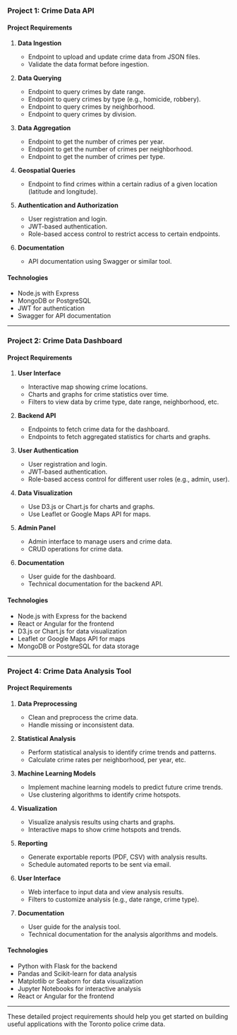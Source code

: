 ### Project 1: Crime Data API

#### Project Requirements

1. **Data Ingestion**
   - Endpoint to upload and update crime data from JSON files.
   - Validate the data format before ingestion.

2. **Data Querying**
   - Endpoint to query crimes by date range.
   - Endpoint to query crimes by type (e.g., homicide, robbery).
   - Endpoint to query crimes by neighborhood.
   - Endpoint to query crimes by division.

3. **Data Aggregation**
   - Endpoint to get the number of crimes per year.
   - Endpoint to get the number of crimes per neighborhood.
   - Endpoint to get the number of crimes per type.

4. **Geospatial Queries**
   - Endpoint to find crimes within a certain radius of a given location (latitude and longitude).

5. **Authentication and Authorization**
   - User registration and login.
   - JWT-based authentication.
   - Role-based access control to restrict access to certain endpoints.

6. **Documentation**
   - API documentation using Swagger or similar tool.

#### Technologies
- Node.js with Express
- MongoDB or PostgreSQL
- JWT for authentication
- Swagger for API documentation

---

### Project 2: Crime Data Dashboard

#### Project Requirements

1. **User Interface**
   - Interactive map showing crime locations.
   - Charts and graphs for crime statistics over time.
   - Filters to view data by crime type, date range, neighborhood, etc.

2. **Backend API**
   - Endpoints to fetch crime data for the dashboard.
   - Endpoints to fetch aggregated statistics for charts and graphs.

3. **User Authentication**
   - User registration and login.
   - JWT-based authentication.
   - Role-based access control for different user roles (e.g., admin, user).

4. **Data Visualization**
   - Use D3.js or Chart.js for charts and graphs.
   - Use Leaflet or Google Maps API for maps.

5. **Admin Panel**
   - Admin interface to manage users and crime data.
   - CRUD operations for crime data.

6. **Documentation**
   - User guide for the dashboard.
   - Technical documentation for the backend API.

#### Technologies
- Node.js with Express for the backend
- React or Angular for the frontend
- D3.js or Chart.js for data visualization
- Leaflet or Google Maps API for maps
- MongoDB or PostgreSQL for data storage

---

### Project 4: Crime Data Analysis Tool

#### Project Requirements

1. **Data Preprocessing**
   - Clean and preprocess the crime data.
   - Handle missing or inconsistent data.

2. **Statistical Analysis**
   - Perform statistical analysis to identify crime trends and patterns.
   - Calculate crime rates per neighborhood, per year, etc.

3. **Machine Learning Models**
   - Implement machine learning models to predict future crime trends.
   - Use clustering algorithms to identify crime hotspots.

4. **Visualization**
   - Visualize analysis results using charts and graphs.
   - Interactive maps to show crime hotspots and trends.

5. **Reporting**
   - Generate exportable reports (PDF, CSV) with analysis results.
   - Schedule automated reports to be sent via email.

6. **User Interface**
   - Web interface to input data and view analysis results.
   - Filters to customize analysis (e.g., date range, crime type).

7. **Documentation**
   - User guide for the analysis tool.
   - Technical documentation for the analysis algorithms and models.

#### Technologies
- Python with Flask for the backend
- Pandas and Scikit-learn for data analysis
- Matplotlib or Seaborn for data visualization
- Jupyter Notebooks for interactive analysis
- React or Angular for the frontend

---

These detailed project requirements should help you get started on building useful applications with the Toronto police crime data.